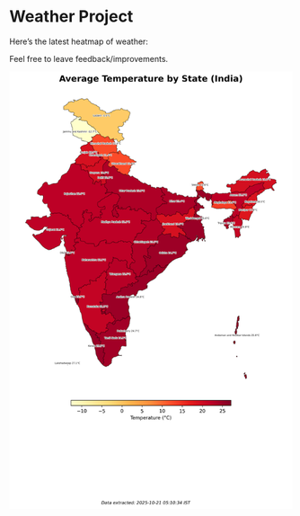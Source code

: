 # Weather Project

Here’s the latest heatmap of weather:

Feel free to leave feedback/improvements.

![India Heatmap](docs/assets/india_heatmap.png?v=F6C874)
